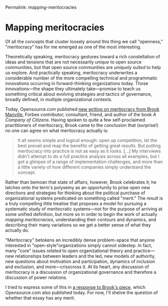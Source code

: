 Permalink: mapping-meritocracies

# Mapping meritocracies

Of all the concepts that cluster loosely around this thing we call "openness," "meritocracy" has for me emerged as one of the most interesting.

Theoretically speaking, meritocracy gestures toward a rich constellation of ideas and tensions that are not necessarily _unique_ to open source communities, but that open source communities are _uniquely suited_ to help us explore. And practically speaking, meritocracy underwrites a considerable number of the more compelling technical and programmatic innovations occurring in forward-thinking organizations today. Those innovations—the shape they ultimately take—promise to teach us something critical about evolving strategies and tactics of governance, broadly defined, in multiple organizational contexts.

Today, Opensource.com published [new writing on meritocracy from Brook Manville](https://opensource.com/open-organization/17/2/new-perspective-meritocracy), Forbes contributor, consultant, friend, and author of the book _A Company of Citizens_. Having spoken to quite a few self-proclaimed practitioners of meritocracy, Brook came to the conclusion that (surprise!) no one can agree on what meritocracy actually is:

> It all seems simple and logical enough: open up competition, let the best prevail and reap the benefits of getting great results. But putting meritocracy into practice is not as easy as it looks. [...] My interviews didn't attempt to do a full practice analysis across all examples, but I got a glimpse of a range of implementation challenges, and more than a little variety of how different companies simply understand the concept.

Rather than bemoan that state of affairs, however, Brook celebrates it; he latches onto the term's polysemy as an opportunity to prise open new directions and strategies for thinking about the political purchase of organizational systems predicated on something called "merit." The result is a truly compelling little treatise that proposes a model for pursuing a systematic study of meritocratic systems—not for the purpose of arriving at some unified definition, but more so in order to begin the work of actually _mapping meritocracies_, understanding their contours and dynamics, and describing their many variations so we get a better sense of what they actually do.

"Meritocracy" betokens an incredibly dense problem-space that anyone interested in "open-style"organizations simply cannot sidestep. In fact, many "core" issues _related_ to open organizational theory and practice—new relationships between leaders and the led, new models of authority, new questions about motivation and participation, dynamics of inclusion and exclusion, and more—crisscross it. At its heart, any discussion of meritocracy is a discussion of organizational governance and therefore a discussion of power relations.

I tried to express some of this in [a response to Brook's piece](https://opensource.com/open-organization/17/2/what-we-think-we-know-about-meritocracies), which Opensource.com also published today. For now, I'll shelve the question of whether that essay has any merit.
